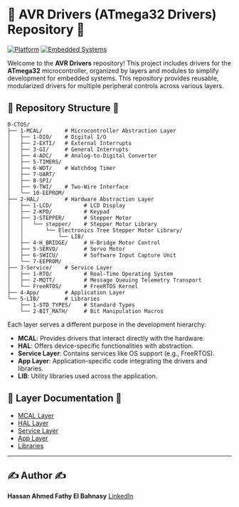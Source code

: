 # 🚀 AVR Drivers (ATmega32 Drivers) Repository 🚀

 [![Platform](https://img.shields.io/badge/Platform-ATmega32-orange)](#) [![Embedded Systems](https://img.shields.io/badge/Category-Embedded%20Systems-blue)](#)

Welcome to the **AVR Drivers** repository! This project includes drivers for the **ATmega32** microcontroller, organized by layers and modules to simplify development for embedded systems. This repository provides reusable, modularized drivers for multiple peripheral controls across various layers.

## 📂 Repository Structure 📂

```
0-CTOS/
├── 1-MCAL/       # Microcontroller Abstraction Layer
│   ├── 1-DIO/    # Digital I/O
│   ├── 2-EXTI/   # External Interrupts
│   ├── 3-GI/     # General Interrupts
│   ├── 4-ADC/    # Analog-to-Digital Converter
│   ├── 5-TIMERS/
│   ├── 6-WDT/    # Watchdog Timer
│   ├── 7-UART/
│   ├── 8-SPI/
│   ├── 9-TWI/    # Two-Wire Interface
│   └── 10-EEPROM/
├── 2-HAL/        # Hardware Abstraction Layer
│   ├── 1-LCD/          # LCD Display
│   ├── 2-KPD/          # Keypad
│   ├── 3-STEPPER/      # Stepper Motor
│   │   └── stepper/    # Stepper Motor Library
│   │       └── Electronics Tree Stepper Motor Library/
│   │           └── LIB/
│   ├── 4-H_BRIDGE/     # H-Bridge Motor Control
│   ├── 5-SERVO/        # Servo Motor
│   ├── 6-SWICU/        # Software Input Capture Unit
│   └── 7-EEPROM/
├── 3-Service/    # Service Layer
│   ├── 1-RTO/          # Real-Time Operating System
│   ├── 2-MQTT/         # Message Queuing Telemetry Transport
│   └── FreeRTOS/       # FreeRTOS Kernel
├── 4-App/        # Application Layer
└── 5-LIB/        # Libraries
    ├── 1-STD_TYPES/    # Standard Types
    └── 2-BIT_MATH/     # Bit Manipulation Macros

```

Each layer serves a different purpose in the development hierarchy:
- **MCAL**: Provides drivers that interact directly with the hardware.
- **HAL**: Offers device-specific functionalities with abstraction.
- **Service Layer**: Contains services like OS support (e.g., FreeRTOS).
- **App Layer**: Application-specific code integrating the drivers and libraries.
- **LIB**: Utility libraries used across the application.

## 🔗 Layer Documentation 🔗

- [MCAL Layer](./0-CTOS/1-MCAL/README.md)
- [HAL Layer](./0-CTOS/2-HAL/README.md)
- [Service Layer](./0-CTOS/3-Service/README.md)
- [App Layer](./0-CTOS/4-App/README.md)
- [Libraries](./0-CTOS/5-LIB/README.md)

---

## ✍️ Author ✍️

**Hassan Ahmed Fathy El Bahnasy**
[LinkedIn](https://www.linkedin.com/in/hassanbahnasy/)